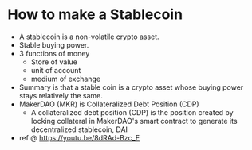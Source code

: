 # How to make a Stablecoin 
- A stablecoin is a non-volatile crypto asset.
- Stable buying power.
- 3 functions of money 
    - Store of value
    - unit of account
    - medium of exchange
- Summary is that a stable coin is a crypto asset whose buying power stays relatively the same.
- MakerDAO (MKR) is Collateralized Debt Position (CDP)
    - A collateralized debt position (CDP) is the position created by locking collateral in MakerDAO's smart contract to generate its decentralized stablecoin, DAI
- ref @ https://youtu.be/8dRAd-Bzc_E
